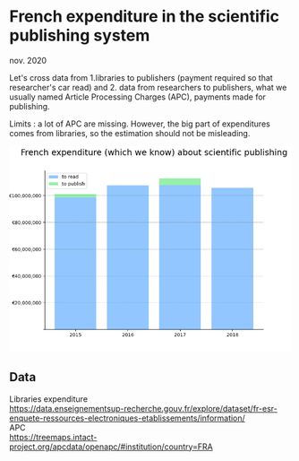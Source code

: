 # French expenditure in the scientific publishing system
nov. 2020

Let's cross data from 1.libraries to publishers (payment required so that researcher's car read) and 2. data from researchers to publishers, what we usually named Article Processing Charges (APC), payments made for publishing.

Limits : a lot of APC are missing. However, the big part of expenditures comes from libraries, so the estimation should not be misleading.


![FR expenditure](fr_expenditure.png)


## Data
Libraries expenditure<br />
https://data.enseignementsup-recherche.gouv.fr/explore/dataset/fr-esr-enquete-ressources-electroniques-etablissements/information/ <br />
APC <br />
https://treemaps.intact-project.org/apcdata/openapc/#institution/country=FRA

